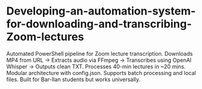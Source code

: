 # Developing-an-automation-system-for-downloading-and-transcribing-Zoom-lectures
Automated PowerShell pipeline for Zoom lecture transcription. Downloads MP4 from URL → Extracts audio via FFmpeg → Transcribes using OpenAI Whisper → Outputs clean TXT. Processes 40-min lectures in ~20 mins. Modular architecture with config.json. Supports batch processing and local files. Built for Bar-Ilan students but works universally.
